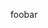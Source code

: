 <a href="#foobar"></a>

<div style="break-after: page"></div><div style="break-after: page"></div><div style="break-after: page"></div><div style="break-after: page"></div><div style="break-after: page"></div><div style="break-after: page"></div><div style="break-after: page"></div><div style="break-after: page"></div><div style="break-after: page"></div><div style="break-after: page"></div><div style="break-after: page"></div><div style="break-after: page"></div><div style="break-after: page"></div><div style="break-after: page"></div><div style="break-after: page"></div><div style="break-after: page"></div><div style="break-after: page"></div><div style="break-after: page"></div><div style="break-after: page"></div><div style="break-after: page"></div><div style="break-after: page"></div><div style="break-after: page"></div><div style="break-after: page"></div><div style="break-after: page"></div><div style="break-after: page"></div><div style="break-after: page"></div><div style="break-after: page"></div><div style="break-after: page"></div><div style="break-after: page"></div><div style="break-after: page"></div><div style="break-after: page"></div><div style="break-after: page"></div><div style="break-after: page"></div><div style="break-after: page"></div><div style="break-after: page"></div><div style="break-after: page"></div><div style="break-after: page"></div><div style="break-after: page"></div><div style="break-after: page"></div><div style="break-after: page"></div><div style="break-after: page"></div><div id="foobar">foobar</div>